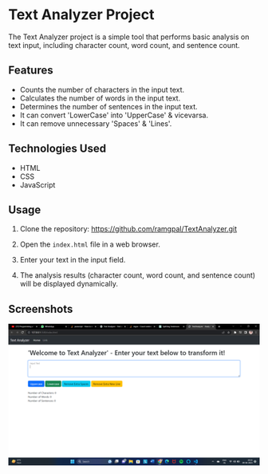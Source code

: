 # Text Analyzer Project

The Text Analyzer project is a simple tool that performs basic analysis on text input, including character count, word count, and sentence count.

## Features

- Counts the number of characters in the input text.
- Calculates the number of words in the input text.
- Determines the number of sentences in the input text.
- It can convert 'LowerCase' into 'UpperCase' & vicevarsa.
- It can remove unnecessary 'Spaces' & 'Lines'.

## Technologies Used

- HTML
- CSS
- JavaScript

## Usage

1. Clone the repository: https://github.com/ramgpal/TextAnalyzer.git

2. Open the `index.html` file in a web browser.

3. Enter your text in the input field.

4. The analysis results (character count, word count, and sentence count) will be displayed dynamically.

## Screenshots

![Screenshot 1](./Image.png)


